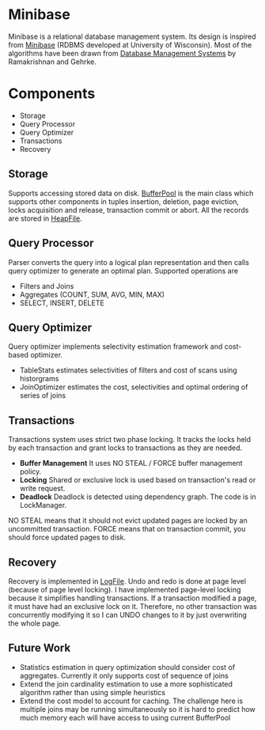 # Minibase
Minibase is a relational database management system. Its design is inspired from <a href="http://research.cs.wisc.edu/coral/mini_doc/minibase.html">Minibase</a> (RDBMS developed at University of Wisconsin). Most of the algorithms have been drawn from <a href="https://www.amazon.com/Database-Management-Systems-Raghu-Ramakrishnan/dp/0072465638">Database Management Systems</a> by Ramakrishnan and Gehrke. 

# Components
* Storage
* Query Processor
* Query Optimizer
* Transactions
* Recovery

## Storage
Supports accessing stored data on disk. [BufferPool](src/main/java/minibase/BufferPool.java) is the main class which supports other components in tuples insertion, deletion, page eviction, locks acquisition and release, transaction commit or abort. All the records are stored in [HeapFile](src/main/java/minibase/HeapFile.java).


## Query Processor
Parser converts the query into a logical plan representation and then calls query optimizer to generate an optimal plan. Supported operations are
* Filters and Joins
* Aggregates (COUNT, SUM, AVG, MIN, MAX)
* SELECT, INSERT, DELETE


## Query Optimizer
Query optimizer implements selectivity estimation framework and cost-based optimizer. 
* TableStats estimates selectivities of filters and cost of scans using historgrams
* JoinOptimizer estimates the cost, selectivities and optimal ordering of series of joins


## Transactions
Transactions system uses strict two phase locking. It tracks the locks held by each transaction and grant locks to transactions as they are needed.
* <b>Buffer Management</b> It uses NO STEAL / FORCE buffer management policy. 
* <b>Locking</b> Shared or exclusive lock is used based on transaction's read or write request.
* <b>Deadlock</b> Deadlock is detected using dependency graph. The code is in LockManager.

NO STEAL means that it should not evict updated pages are locked by an uncommitted transaction. FORCE means that on transaction commit, you should force updated pages to disk. 


## Recovery
Recovery is implemented in [LogFile](src/main/java/minibase/LogFile.java). Undo and redo is done at page level (because of page level locking). I have implemented page-level locking because it simplifies handling transactions. If a transaction modified a page, it must have had an exclusive lock on it. Therefore, no other transaction was concurrently modifying it so I can UNDO changes to it by just overwriting the whole page. 


## Future Work
* Statistics estimation in query optimization should consider cost of aggregates. Currently it only supports cost of sequence of joins
* Extend the join cardinality estimation to use a more sophisticated algorithm rather than using simple heuristics
* Extend the cost model to account for caching. The challenge here is multiple joins may be running simultaneously so it is hard to predict how much memory each will have access to using current BufferPool
